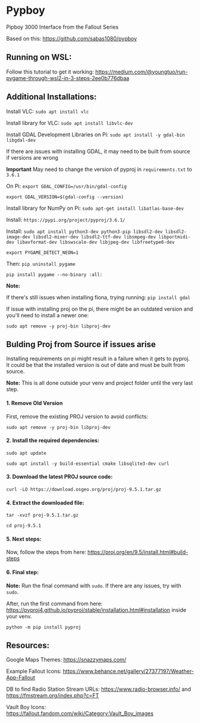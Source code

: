 # Pypboy
Pipboy 3000 Interface from the Fallout Series

Based on this: https://github.com/sabas1080/pypboy

## Running on WSL:
Follow this tutorial to get it working: https://medium.com/@youngtuo/run-pygame-through-wsl2-in-3-steps-2ee0b776dbaa

## Additional Installations:
Install VLC: `sudo apt install vlc`

Install library for VLC: `sudo apt install libvlc-dev`

Install GDAL Development Libraries on Pi: `sudo apt install -y gdal-bin libgdal-dev`

If there are issues with installing GDAL, it may need to be built from source if versions are wrong

**Important** 
May need to change the version of pyproj in `requirements.txt` to `3.6.1`

On Pi: 
`export GDAL_CONFIG=/usr/bin/gdal-config`

`export GDAL_VERSION=$(gdal-config --version)`

Install library for NumPy on Pi: `sudo apt-get install libatlas-base-dev`

Install: `https://pypi.org/project/pyproj/3.6.1/`

Install: `sudo apt install python3-dev python3-pip libsdl2-dev libsdl2-image-dev libsdl2-mixer-dev libsdl2-ttf-dev libsmpeg-dev libportmidi-dev libavformat-dev libswscale-dev libjpeg-dev libfreetype6-dev`

`export PYGAME_DETECT_NEON=1`

Then: `pip uninstall pygame`

`pip install pygame --no-binary :all:`

**Note:**

If there's still issues when installing fiona, trying running: `pip install gdal`

If issue with installing proj on the pi, there might be an outdated version and you'll need to install a newer one:

`sudo apt remove -y proj-bin libproj-dev`

## Bulding Proj from Source if issues arise
Installing requirements on pi might result in a failure when it gets to pyproj. It could be that the installed version is out of date and must be built from source.

**Note:** This is all done outside your venv and project folder until the very last step.

#### 1. Remove Old Version
First, remove the existing PROJ version to avoid conflicts:

`sudo apt remove -y proj-bin libproj-dev`

#### 2. Install the required dependencies:

`sudo apt update`

`sudo apt install -y build-essential cmake libsqlite3-dev curl`

#### 3. Download the latest PROJ source code:

`curl -LO https://download.osgeo.org/proj/proj-9.5.1.tar.gz`

#### 4. Extract the downloaded file:

`tar -xvzf proj-9.5.1.tar.gz` 

`cd proj-9.5.1`

#### 5. Next steps:
Now, follow the steps from here: https://proj.org/en/9.5/install.html#build-steps

#### 6. Final step:
**Note:** Run the final command with `sudo`. If there are any issues, try with `sudo`.

After, run the first command from here: https://pyproj4.github.io/pyproj/stable/installation.html#installation inside your venv.

`python -m pip install pyproj`

## Resources:

Google Maps Themes: https://snazzymaps.com/

Example Fallout Icons: https://www.behance.net/gallery/27377197/Weather-App-Fallout 

DB to find Radio Station Stream URLs: https://www.radio-browser.info/ and https://fmstream.org/index.php?c=FT

Vault Boy Icons: https://fallout.fandom.com/wiki/Category:Vault_Boy_images